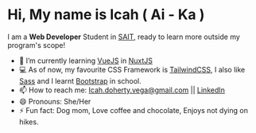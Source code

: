 # Hi, My name is Icah ( Ai - Ka )

I am a **Web Developer** Student in [SAIT](https://www.sait.ca/), ready to learn more outside my program's scope!

- 🌱 I’m currently learning [VueJS](https://vuejs.org/) in [NuxtJS](https://nuxtjs.org/)
- 💻 As of now, my favourite CSS Framework is [TailwindCSS](https://tailwindcss.com/), I also like [Sass](https://sass-lang.com/) and I learnt [Bootstrap](https://getbootstrap.com/docs/3.4/css/) in school.
- 📫 How to reach me: Icah.doherty.vega@gmail.com || [LinkedIn](www.linkedin.com/in/icahv)
- 😄 Pronouns: She/Her
- ⚡ Fun fact: Dog mom, Love coffee and chocolate, Enjoys not dying on hikes.
